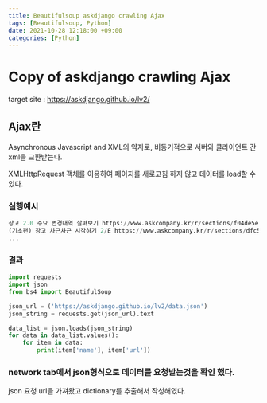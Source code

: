 ```yaml
---
title: Beautifulsoup askdjango crawling Ajax
tags: [Beautifulsoup, Python]
date: 2021-10-28 12:18:00 +09:00
categories: [Python]
---
```


# Copy of askdjango crawling Ajax

target site : https://askdjango.github.io/lv2/

## Ajax란

Asynchronous Javascript and XML의 약자로, 비동기적으로 서버와 클라이언트 간 xml을 교환받는다.

XMLHttpRequest 객체를 이용하여 페이지를 새로고침 하지 않고 데이터를 load할 수 있다.

### 실행예시

```python
장고 2.0 주요 변경내역 살펴보기 https://www.askcompany.kr/r/sections/f04de5e/
(기초편) 장고 차근차근 시작하기 2/E https://www.askcompany.kr/r/sections/dfc55e7/
...

```

### 결과

```python
import requests
import json
from bs4 import BeautifulSoup

json_url = ('https://askdjango.github.io/lv2/data.json')
json_string = requests.get(json_url).text

data_list = json.loads(json_string)
for data in data_list.values():
    for item in data:
        print(item['name'], item['url'])
```

### network tab에서 json형식으로 데이터를 요청받는것을 확인 했다.

json 요청 url을 가져왔고 dictionary를 추출해서 작성해였다.
